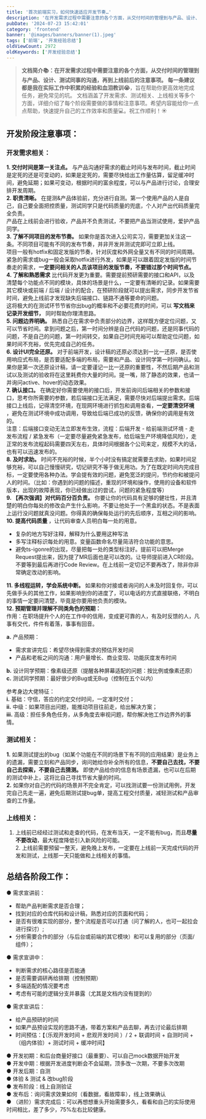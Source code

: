 ```yaml
---
title: '首次前端实习，如何快速适应开发节奏…'
description: '在开发需求过程中需要注意的各个方面，从交付时间的管理到与产品、设计、测试同事的沟通，再到上线前后的注意事项'
pubDate: '2024-07-23 15:42:01'
category: 'frontend'
banner: '@images/banners/banner(1).jpeg'
tags: ['前端', '开发经验总结']
oldViewCount: 2972
oldKeywords: ['开发经验总结']
---
```


> **文档简介📚：**在开发需求过程中需要注意的各个方面，从交付时间的管理到与产品、设计、测试同事的沟通，再到上线前后的注意事项。
> 每一条建议都是我在实际工作中积累的经验和**血泪教训😭**，旨在帮助你更高效地完成任务，避免常见的坑。
> 文档涵盖了开发需求、测试相关、上线相关等多个方面，详细介绍了每个阶段需要做的事情和注意事项。希望内容能给你一点点帮助，快速提升自己的工作效率和质量💻。祝工作顺利！☀️

<a name="WcEw1"></a>

## 开发阶段注意事项：

<a name="JNjVi"></a>

### 开发需求相关：

**1. 交付时间是第一关注点。** 与产品沟通好需求的截止时间与发布时间，截止时间是定死的还是可变动的，如果是定死的，需要尽快给出工作量估算，留足缓冲时间，避免延期；如果可变动，根据时间的富余程度，可以与产品进行讨论，合理安排开发周期。<br />
**2. 职责清晰。** 在提测&产品体验前，充分进行自测。第一个使用产品的人是自己，自己要全面把控质量，测试同学只是代码质量的兜底，个人对产出代码质量完全负责。<br />产品在上线前会进行验收，产品并不负责测试，不要把产品当测试使用，爱护产品同学。<br />
**3. 了解不同项目的发布节奏。** 如果你是首次进入公司实习，需要更加关注这一条。不同项目可能有不同的发布节奏，并非开发并测试完即可立即上线。<br />项目一般有hotfix和固定发版的节奏，针对灰度和外网全量又有不同的时间周期。紧急的需求或bug一般会采取hotfix进行外发，如果是可以跟着固定发版的时间节奏走的需求，**一定要问相关的人员该项目的发版节奏，不要错过那个时间节点。** <br />
**4. 了解和熟悉需求** 比代码开发更为重要。需要提前预研需要的接口和API，以及清楚每个功能点不同的模块，具体的场景是什么，一定要有清晰的记录。如果需要其它模块或前端 / 后端 / 设计的配合，在预研阶段就可以提出需求，同步开发节省时间，避免上线前才发现缺失后端接口、链路不通等要命的问题。<br />这将极大的在测试环节节省你出bug的概率和不必要花费的时间，可以 **写文档来记录开发细节，** 同时帮助你理清思路。<br />
**5. 问题边界明确。** 熟悉自己在需求中负责部分的边界，这样既方便定位问题，又可以节省时间。拿到问题之后，第一时间分辨是自己代码的问题，还是同事代码的问题，不是自己的问题，第一时间转交，如果自己时间充裕可以帮助定位问题，如果时间不充裕，优先完成自己的任务。<br />
**6. 设计UI完全还原。** 对于前端开发，设计稿的还原必须达到一比一还原，是否使用响应式布局，是否要适配多端的布局，需要和产品、设计同学第一时间确认。如果你是第一次还原设计稿，请一定要谨记一比一还原的重要性，不然后期产品和测试以及测试的验收将在这里耗费你大量的时间。提一嘴，除了静态的效果，也请一并询问active、hover的动态效果。<br />
**7. 确认接口。** 在确定好你需要使用的接口后，开发前询问后端相关的参数和接口，思考你所需要的参数，若后端接口无法满足，需要尽快对后端提出需求。后端接口上线后，记得清空环境，在现网环境进行抓包和调用查看，**一定要清空环境** ，避免在测试环境中成功调用，导致给后端已成功的反馈，确保你的调用是有效的。<br />注意：后端接口变动无法立即发布生效，流程：后端开发 - 给前端测试环境 - 走发布流程 / 紧急发布（一定要尽量避免紧急发布，给后端生产环境降低风险），走正常的发布流程起码需要四天左右，具体时间根据各个公司来定，规模不大的话，也有可以迅速发布的。<br />
**8. 及时求助。** 时间不充裕的时候，半个小时没有搞定就需要去求助，如果时间足够充裕，可以自己慢慢研究，切记研究不等于做无用功。为了在既定时间内完成目标，一定要使用各种办法。学会提有效的问题，避免宽泛的提问，节约你和被提问人的时间。（比如：你遇到的问题的描述，重现的环境和操作，使用的设备和软件版本，出现的故障表现，你已经做出过的尝试，问题的紧急程度等）<br />
**9. 【再次强调】对代码百分百负责。** 你要让你的代码具有足够的健壮性，并且清楚的明白你每处的修改会产生什么影响，不要让他处于一个黑盒的状态。不是表面上运行没问题就真没问题。你得真的确保每处运行的先后顺序，互相之间的影响。<br />
**10. 提高代码质量** ，让代码审查人员明白每一处的用意。

-   复杂的地方写好注释，解释为什么要用这种写法
-   多写注释标识每处的用意。变量函数命名尽量简洁符合功能的意思。
-   避免ts-igonre的出现，尽量把每一处的类型标注好。提前可以把Merge Request提出来，因为提了MR后面也是可以改的。让导师提前进入CR阶段。不要等到最后再进行Code Review。在上线前一定切记不要再改了，除非你非常确定改动的影响。

**11. 多线程运转，学会系统中断。** 如果和你对接或者询问的人未及时回复你，可以先做手头的其他工作，如果影响到你的进度了，可以电话的方式直接联络，不明白的事情一定要问清楚，毕竟是你要用他负责的模块。<br />
**12. 预期管理并理解不同类角色的预期：** <br />
作用：在职场提升个人的在工作中的信用，变成更可靠的人，有及时反馈的人，凡事有交代，件件有着落，事事有回音。<br />

**a.** 产品预期：

-   需求宣讲完后：希望尽快得到需求的预估开发时间
-   产品和老板之间的沟通：用户量增长、商业变现、功能灰度发布时间

**b.** 设计同学预期：像素级还原（提醒各种屏幕适配的问题：按比例或像素还原）<br />
**c.** 测试同学预期：最好很少的Bug或无Bug（控制在五个以内）

参考身边大佬特征：<br />
**i.** 基础：守信，答应的约定交付时间，一定准时交付；<br />
**ii.** 中级：如果项目出问题，能推动项目往前走，给出解决方案；<br />
**iii.** 高级：担任多角色任务，从多角度去审视问题，帮你解决他工作边界外的事情。
<a name="8c2fe20b"></a>

### **测试相关：**

**1.** 如果测试提出的bug（如某个功能在不同的场景下有不同的应用结果）是业务上的遗漏，需要立刻和产品同步，询问她给你补全所有的信息，**不要自己去找，不要自己去探索，不要自己去猜测。** 即使产品给你的信息有场景遗漏，也可以在后期的测试中补上，这将比自己寻找节省大量的时间。<br />
**2.** 如果你对自己的代码的场景并不完全肯定，可以找测试要一份测试用例，开发完自己先走一遍，避免后期测试提bug单，提高工程交付质量，减轻测试和产品审查的工作量。
<a name="2b41bcb7"></a>

### **上线相关：**

1. 上线前已经经过测试和走查的代码，在发布当天，一定不能有bug，而且**尽量不要改动**，最大程度降低引入新风险的可能。<br />2. 上线前需要预留一整天，避免晚上发布，一定要在上线前一天完成代码的开发和测试，上线那一天只能做和上线相关的事情。
   <a name="bd8b363f"></a>

## **总结各阶段工作：**

● 需求宣讲前：

-   帮助产品判断需求是否合理；
-   找到对应的仓库代码和设计稿，熟悉对应的页面和代码；
-   是否有很难实现的部分，整个流程是否可以打通（问了解的人，也可一起拉会进行探讨）;
-   分析需要合作的部分（与后台或前端的其它模块）和可以复用的部分（页面/组件）；

● 需求宣讲中：

-   判断需求的核心路径是否能通
-   是否需要调研再给排期（控制预期）
-   多端适配的情况要考虑
-   考虑有可能的逻辑分支并暴露（尤其是文档内没有提到的）

● 需求宣讲后：

-   给产品预研的时间
-   如果产品预设实现的思路不通，带着方案和产品去聊，再去讨论最后排期
-   时间预估：【（乐观开发时间 + 悲观开发时间 ）/ 2 + 联调时间 + 自测时间 + （组内体验）+ 测试时间 + 缓冲时间】

● 开发初期：和后台商量好接口（最重要）、可以自己mock数据开始开发<br />
● 开发中期：根据开发进度判断会不会延期，顶多改一次期，不要多次改期<br />
● 开发后期：自测<br />
● 体验 & 测试 & 改bug阶段<br />
● 发布阶段：线上自测验证<br />
● 发布后：询问需求效果如何（看数据，看故障率），线上效果确认<br />
● （进阶）需求完成后：可以再想想重头开始需要多久，看看和自己的实际使用时间相比，差了多少，75%左右比较健康。
